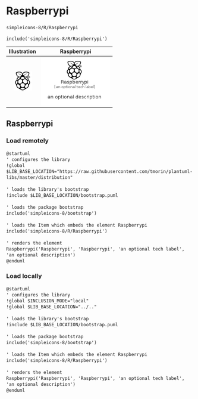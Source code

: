 # Raspberrypi


```text
simpleicons-8/R/Raspberrypi
```

```text
include('simpleicons-8/R/Raspberrypi')
```



| Illustration | Raspberrypi |
| :---: | :---: |
| ![illustration for Illustration](../../simpleicons-8/R/Raspberrypi.png) | ![illustration for Raspberrypi](../../simpleicons-8/R/Raspberrypi.Local.png) |




## Raspberrypi

### Load remotely
```plantuml
@startuml
' configures the library
!global $LIB_BASE_LOCATION="https://raw.githubusercontent.com/tmorin/plantuml-libs/master/distribution"

' loads the library's bootstrap
!include $LIB_BASE_LOCATION/bootstrap.puml

' loads the package bootstrap
include('simpleicons-8/bootstrap')

' loads the Item which embeds the element Raspberrypi
include('simpleicons-8/R/Raspberrypi')

' renders the element
Raspberrypi('Raspberrypi', 'Raspberrypi', 'an optional tech label', 'an optional description')
@enduml
```

### Load locally
```plantuml
@startuml
' configures the library
!global $INCLUSION_MODE="local"
!global $LIB_BASE_LOCATION="../.."

' loads the library's bootstrap
!include $LIB_BASE_LOCATION/bootstrap.puml

' loads the package bootstrap
include('simpleicons-8/bootstrap')

' loads the Item which embeds the element Raspberrypi
include('simpleicons-8/R/Raspberrypi')

' renders the element
Raspberrypi('Raspberrypi', 'Raspberrypi', 'an optional tech label', 'an optional description')
@enduml
```

